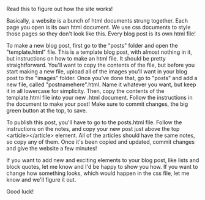 Read this to figure out how the site works!

Basically, a website is a bunch of html documents strung together. Each page you open is its own html document. We use css documents to style those pages so they don't look like this. Every blog post is its own html file!

To make a new blog post, first go to the "posts" folder and open the "template.html" file. This is a template blog post, with almost nothing in it, but instructions on how to make an html file. It should be pretty straightforward. You'll want to copy the contents of the file, but before you start making a new file, upload all of the images you'll want in your blog post to the "images" folder. Once you've done that, go to "posts" and add a new file, called "postnamehere".html. Name it whatever you want, but keep it in all lowercase for simplicity. Then, copy the contents of the template.html file into your new .html document. Follow the instructions in the document to make your post! Make sure to commit changes, the big green button at the top, to save.

To publish this post, you'll have to go to the posts.html file. Follow the instructions on the notes, and copy your new post just above the top &lt;article&gt;&lt;/article&gt; element. All of the articles should have the same notes, so copy any of them. Once it's been copied and updated, commit changes and give the website a few minutes!

If you want to add new and exciting elements to your blog post, like lists and block quotes, let me know and I'd be happy to show you how. If you want to change how something looks, which would happen in the css file, let me know and we'll figure it out.

Good luck!
